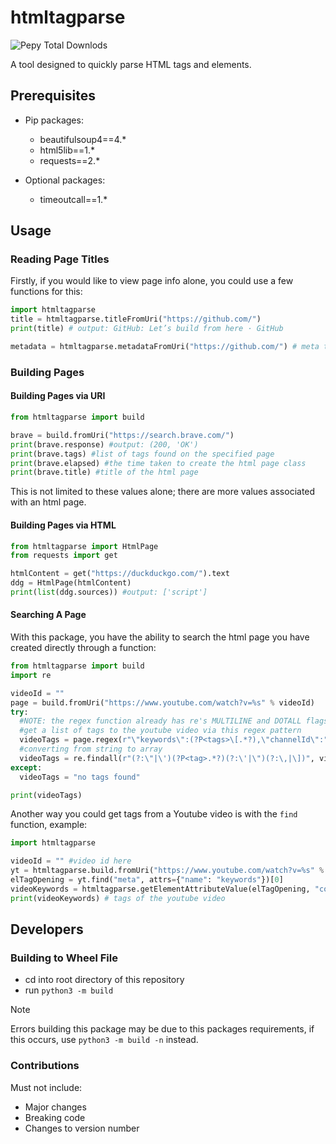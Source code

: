 # htmltagparse
![Pepy Total Downlods](https://img.shields.io/pepy/dt/htmltagparse)

A tool designed to quickly parse HTML tags and elements.

## Prerequisites
- Pip packages:
  - beautifulsoup4==4.*
  - html5lib==1.*
  - requests==2.*

- Optional packages:
  - timeoutcall==1.*

## Usage
### Reading Page Titles
Firstly, if you would like to view page info alone, you could use a few functions for this:
```python
import htmltagparse
title = htmltagparse.titleFromUri("https://github.com/")
print(title) # output: GitHub: Let’s build from here · GitHub

metadata = htmltagparse.metadataFromUri("https://github.com/") # meta tags from github
```

### Building Pages
#### Building Pages via URI
```python
from htmltagparse import build

brave = build.fromUri("https://search.brave.com/")
print(brave.response) #output: (200, 'OK')
print(brave.tags) #list of tags found on the specified page
print(brave.elapsed) #the time taken to create the html page class
print(brave.title) #title of the html page
```
This is not limited to these values alone; there are more values associated with an html page.

#### Building Pages via HTML
```python
from htmltagparse import HtmlPage
from requests import get

htmlContent = get("https://duckduckgo.com/").text
ddg = HtmlPage(htmlContent)
print(list(ddg.sources)) #output: ['script']
```

#### Searching A Page
With this package, you have the ability to search the html page you have created directly through a function:
```python
from htmltagparse import build
import re

videoId = ""
page = build.fromUri("https://www.youtube.com/watch?v=%s" % videoId)
try:
  #NOTE: the regex function already has re's MULTILINE and DOTALL flags in use
  #get a list of tags to the youtube video via this regex pattern
  videoTags = page.regex(r"\"keywords\":(?P<tags>\[.*?),\"channelId\":").group("tags")
  #converting from string to array
  videoTags = re.findall(r"(?:\"|\')(?P<tag>.*?)(?:\'|\")(?:\,|\])", videoTags)
except:
  videoTags = "no tags found"

print(videoTags)
```

Another way you could get tags from a Youtube video is with the `find` function, example:
```python
import htmltagparse

videoId = "" #video id here
yt = htmltagparse.build.fromUri("https://www.youtube.com/watch?v=%s" % videoId)
elTagOpening = yt.find("meta", attrs={"name": "keywords"})[0]
videoKeywords = htmltagparse.getElementAttributeValue(elTagOpening, "content").split(", ")
print(videoKeywords) # tags of the youtube video
```

## Developers
### Building to Wheel File
- cd into root directory of this repository
- run `python3 -m build`

> [!NOTE]
> Errors building this package may be due to this packages requirements, if this occurs, use `python3 -m build -n` instead.

### Contributions
Must not include:
- Major changes
- Breaking code
- Changes to version number
